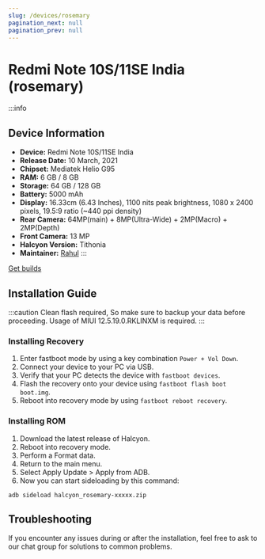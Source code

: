 ```yaml
---
slug: /devices/rosemary
pagination_next: null
pagination_prev: null
---
```


# Redmi Note 10S/11SE India (rosemary)

:::info
## Device Information

- **Device:** Redmi Note 10S/11SE India
- **Release Date:** 10 March, 2021
- **Chipset:** 	Mediatek Helio G95
- **RAM:** 6 GB / 8 GB
- **Storage:** 64 GB / 128 GB
- **Battery:** 5000 mAh
- **Display:** 16.33cm (6.43 Inches), 1100 nits peak brightness, 1080 x 2400 pixels, 19.5:9 ratio (~440 ppi density)
- **Rear Camera:** 64MP(main) + 8MP(Ultra-Wide) + 2MP(Macro) + 2MP(Depth)
- **Front Camera:** 13 MP
- **Halcyon Version:** Tithonia
- **Maintainer:** [Rahul](https://github.com/User132New)
:::

<a href="https://www.pling.com/p/2058150/" class="button button--primary">Get builds</a>

## Installation Guide

:::caution
Clean flash required, So make sure to backup your data before proceeding.
Usage of MIUI 12.5.19.0.RKLINXM is required.
:::

### Installing Recovery
1. Enter fastboot mode by using a key combination `Power + Vol Down`.
2. Connect your device to your PC via USB.
4. Verify that your PC detects the device with `fastboot devices`.
5. Flash the recovery onto your device using `fastboot flash boot boot.img`.
6. Reboot into recovery mode by using `fastboot reboot recovery`.

### Installing ROM
1. Download the latest release of Halcyon.
2. Reboot into recovery mode.
3. Perform a Format data.
4. Return to the main menu.
5. Select Apply Update > Apply from ADB.
6. Now you can start sideloading by this command:
```
adb sideload halcyon_rosemary-xxxxx.zip
```

## Troubleshooting

If you encounter any issues during or after the installation, feel free to ask to our chat group for solutions to common problems.
